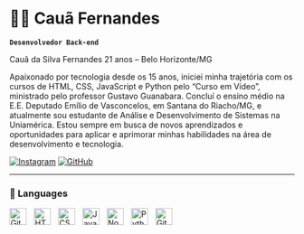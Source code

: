 # 🧑‍💻 Cauã Fernandes 

**`Desenvolvedor Back-end`**

Cauã da Silva Fernandes
21 anos – Belo Horizonte/MG

Apaixonado por tecnologia desde os 15 anos, iniciei minha trajetória com os cursos de HTML, CSS, JavaScript e Python pelo “Curso em Vídeo”, ministrado pelo professor Gustavo Guanabara. Concluí o ensino médio na E.E. Deputado Emílio de Vasconcelos, em Santana do Riacho/MG, e atualmente sou estudante de Análise e Desenvolvimento de Sistemas na Uniamérica. Estou sempre em busca de novos aprendizados e oportunidades para aplicar e aprimorar minhas habilidades na área de desenvolvimento e tecnologia.


[![Instagram](https://img.shields.io/badge/Instagram-%23E4405F.svg?style=for-the-badge&logo=instagram&logoColor=white)](https://www.instagram.com/caua0021/?hl=pt-brl)
[![GitHub](https://img.shields.io/badge/GitHub-%23121011.svg?style=for-the-badge&logo=github&logoColor=white)](https://github.com/cauadasilvafernandes)




---

### 🧰 Languages 


<img align="left" alt="Git" width="30px" style="padding-right:10px;" src="https://cdn.jsdelivr.net/gh/devicons/devicon/icons/git/git-original.svg" />

<img align="left" alt="HTML" width="30px" style="padding-right:10px;" src="https://cdn.jsdelivr.net/gh/devicons/devicon/icons/html5/html5-plain.svg" />
<img align="left" alt="CSS" width="30px" style="padding-right:10px;" src="https://cdn.jsdelivr.net/gh/devicons/devicon/icons/css3/css3-plain.svg" />
<img align="left" alt="JavaScript" width="30px" style="padding-right:10px;" src="https://cdn.jsdelivr.net/gh/devicons/devicon/icons/javascript/javascript-plain.svg" />
<img align="left" alt="NodeJS" width="30px" style="padding-right:10px;" src="https://cdn.jsdelivr.net/gh/devicons/devicon/icons/nodejs/nodejs-original.svg" />
<img align="left" alt="Python" width="30px" style="padding-right:10px;" src="https://cdn.jsdelivr.net/gh/devicons/devicon/icons/python/python-plain.svg" />

<img align="left" alt="GitHub" width="30px" style="padding-right:10px;" src="https://cdn.jsdelivr.net/gh/devicons/devicon/icons/github/github-original.svg" />

<br />

